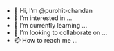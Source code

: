 - 👋 Hi, I’m @purohit-chandan
- 👀 I’m interested in ...
- 🌱 I’m currently learning ...
- 💞️ I’m looking to collaborate on ...
- 📫 How to reach me ...

<!---
purohit-chandan/purohit-chandan is a ✨ special ✨ repository because its `README.md` (this file) appears on your GitHub profile.
You can click the Preview link to take a look at your changes.
--->
